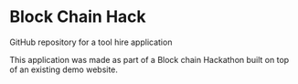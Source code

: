 # Block Chain Hack
GitHub repository for a tool hire application

This application was made as part of a Block chain Hackathon built on top of an existing demo website.
